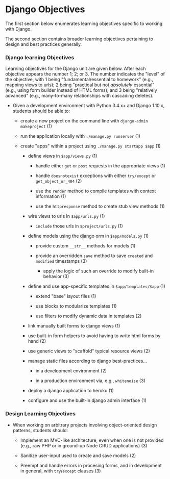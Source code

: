 # Django Objectives

The first section below enumerates learning objectives specific to working with Django.

The second section contains broader learning objectives pertaining to design and best practices generally.

### Django learning Objectives

Learning objectives for the Django unit are given below. After each objective appears the number 1; 2; or 3. The number indicates the "level" of the objective, with 1 being "fundamental/essential to homework" (e.g., mapping views to urls); 2 being "practical but not _absolutely_ essential" (e.g., using form builder instead of HTML forms); and 3 being "relatively advanced" (e.g., many-to-many relationships with cascading deletes).

* Given a development environment with Python 3.4.x+ and Django 1.10.x, students should be able to:

  * create a new project on the command line with `django-admin makeproject` (1)

  * run the application locally with `./manage.py runserver` (1)

  * create "apps" within a project using `./manage.py startapp $app` (1)

    * define views in `$app/views.py` (1)

      * handle either `get` or `post` requests in the appropriate views (1)

      * handle `doesnotexist` exceptions with either `try/except` or `get_object_or_404` (2)

      * use the `render` method to compile templates with context information (1)

      * use the `httpresponse` method to create stub view methods (1)

    * wire views to urls in `$app/urls.py` (1)

      * `include` those urls in `$project/urls.py` (1)

    * define models using the django orm in `$app/models.py` (1)

      * provide custom `__str__` methods for models (1)

      * provide an overridden `save` method to save `created` and `modified` timestamps (3)

        * apply the logic of such an override to modify built-in behavior (3)

    * define and use app-specific templates in `$app/templates/$app` (1)

      * extend "base" layout files (1)

      * use blocks to modularize templates (1)

      * use filters to modify dynamic data in templates (2)

    * link manually built forms to django views (1) 

    * use built-in form helpers to avoid having to write html forms by hand (2)

    * use generic views to "scaffold" typical resource views (2)

    * manage static files according to django best-practices...

      * in a development environment (2)

      * in a production environment via, e.g., `whitenoise` (3)

    * deploy a django application to heroku (1)

    * configure and use the built-in django admin interface (1)

### Design Learning Objectives

* When working on arbitrary projects involving object-oriented design patterns, students should:

  * Implement an MVC-like architecture, even when one is not provided (e.g., raw PHP or in ground-up Node CRUD applications) (3)

  * Sanitize user-input used to create and save models (2)

  * Preempt and handle errors in procesing forms, and in development in general, with `try`/`except` clauses (3)
